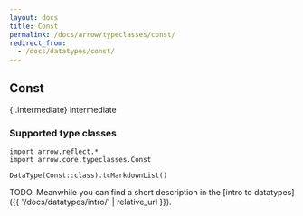 ```yaml
---
layout: docs
title: Const
permalink: /docs/arrow/typeclasses/const/
redirect_from:
  - /docs/datatypes/const/
---
```


## Const

{:.intermediate}
intermediate

### Supported type classes

```kotlin:ank:replace
import arrow.reflect.*
import arrow.core.typeclasses.Const

DataType(Const::class).tcMarkdownList()
```

TODO. Meanwhile you can find a short description in the [intro to datatypes]({{ '/docs/datatypes/intro/' | relative_url }}).
